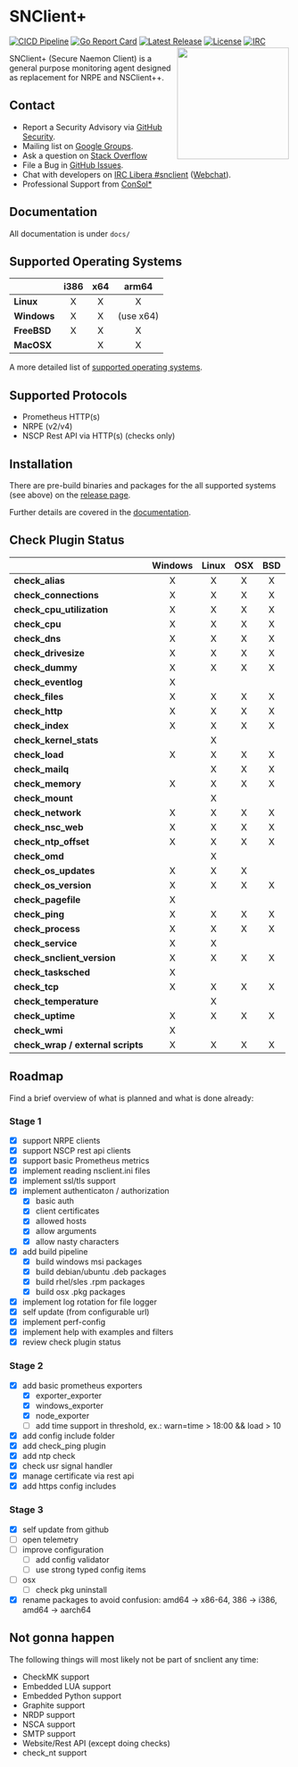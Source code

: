 # SNClient+

[![CICD Pipeline](https://github.com/Consol-Monitoring/snclient/actions/workflows/builds.yml/badge.svg?branch=main)](https://github.com/Consol-Monitoring/snclient/actions/workflows/builds.yml)
[![Go Report Card](https://goreportcard.com/badge/github.com/Consol-Monitoring/snclient)](https://goreportcard.com/report/github.com/Consol-Monitoring/snclient)
[![Latest Release](https://img.shields.io/github/v/release/Consol-Monitoring/snclient?sort=semver)](https://github.com/Consol-Monitoring/snclient/releases)
[![License](https://img.shields.io/github/license/Consol-Monitoring/snclient)](https://github.com/Consol-Monitoring/snclient/blob/main/LICENSE)
[![IRC](https://img.shields.io/badge/IRC-libera.chat%2F%23snclient-blue)](https://web.libera.chat/?nick=Guest?#snclient)
<a href="https://omd.consol.de/docs/snclient/logo/"><img src="./docs/logo/snclient.svg" style="float:right; margin: 3px; height: auto; width: 200px; float: right;"></a>

SNClient+ (Secure Naemon Client) is a general purpose monitoring agent designed as replacement for NRPE and NSClient++.

## Contact

* Report a Security Advisory via [GitHub Security](https://github.com/Consol-Monitoring/snclient/security).
* Mailing list on [Google Groups](https://groups.google.com/group/snclient).
* Ask a question on [Stack Overflow](https://stackoverflow.com/questions/tagged/snclient)
* File a Bug in [GitHub Issues](https://github.com/Consol-Monitoring/snclient/issues).
* Chat with developers on [IRC Libera #snclient](irc://irc.libera.chat/snclient) ([Webchat](https://web.libera.chat/?nick=Guest?#snclient)).
* Professional Support from [ConSol*](https://www.consol.com/product-solutions/open-source-monitoring/)

## Documentation

All documentation is under `docs/`

## Supported Operating Systems

|             | i386 | x64 | arm64     |
|-------------|:----:|:---:|:---------:|
| **Linux**   |   X  |  X  |   X       |
| **Windows** |   X  |  X  | (use x64) |
| **FreeBSD** |   X  |  X  |   X       |
| **MacOSX**  |      |  X  |   X       |

A more detailed list of [supported operating systems](https://omd.consol.de/docs/snclient/install/supported/).

## Supported Protocols

* Prometheus HTTP(s)
* NRPE (v2/v4)
* NSCP Rest API via HTTP(s) (checks only)

## Installation

There are pre-build binaries and packages for the all supported systems (see above) on the
[release page](https://github.com/Consol-Monitoring/snclient/releases).

Further details are covered in the [documentation](https://omd.consol.de/docs/snclient/install/).

## Check Plugin Status

|                                   | Windows |  Linux  |   OSX   |   BSD   |
|-----------------------------------|:-------:|:-------:|:-------:|:-------:|
| **check_alias**                   |    X    |    X    |    X    |    X    |
| **check_connections**             |    X    |    X    |    X    |    X    |
| **check_cpu_utilization**         |    X    |    X    |    X    |    X    |
| **check_cpu**                     |    X    |    X    |    X    |    X    |
| **check_dns**                     |    X    |    X    |    X    |    X    |
| **check_drivesize**               |    X    |    X    |    X    |    X    |
| **check_dummy**                   |    X    |    X    |    X    |    X    |
| **check_eventlog**                |    X    |         |         |         |
| **check_files**                   |    X    |    X    |    X    |    X    |
| **check_http**                    |    X    |    X    |    X    |    X    |
| **check_index**                   |    X    |    X    |    X    |    X    |
| **check_kernel_stats**            |         |    X    |         |         |
| **check_load**                    |    X    |    X    |    X    |    X    |
| **check_mailq**                   |         |    X    |    X    |    X    |
| **check_memory**                  |    X    |    X    |    X    |    X    |
| **check_mount**                   |         |    X    |         |         |
| **check_network**                 |    X    |    X    |    X    |    X    |
| **check_nsc_web**                 |    X    |    X    |    X    |    X    |
| **check_ntp_offset**              |    X    |    X    |    X    |    X    |
| **check_omd**                     |         |    X    |         |         |
| **check_os_updates**              |    X    |    X    |    X    |         |
| **check_os_version**              |    X    |    X    |    X    |    X    |
| **check_pagefile**                |    X    |         |         |         |
| **check_ping**                    |    X    |    X    |    X    |    X    |
| **check_process**                 |    X    |    X    |    X    |    X    |
| **check_service**                 |    X    |    X    |         |         |
| **check_snclient_version**        |    X    |    X    |    X    |    X    |
| **check_tasksched**               |    X    |         |         |         |
| **check_tcp**                     |    X    |    X    |    X    |    X    |
| **check_temperature**             |         |    X    |         |         |
| **check_uptime**                  |    X    |    X    |    X    |    X    |
| **check_wmi**                     |    X    |         |         |         |
| **check_wrap / external scripts** |    X    |    X    |    X    |    X    |

## Roadmap

Find a brief overview of what is planned and what is done already:

### Stage 1

* [X] support NRPE clients
* [X] support NSCP rest api clients
* [X] support basic Prometheus metrics
* [X] implement reading nsclient.ini files
* [X] implement ssl/tls support
* [X] implement authenticaton / authorization
  * [X] basic auth
  * [X] client certificates
  * [X] allowed hosts
  * [X] allow arguments
  * [X] allow nasty characters
* [X] add build pipeline
  * [X] build windows msi packages
  * [X] build debian/ubuntu .deb packages
  * [X] build rhel/sles .rpm packages
  * [X] build osx .pkg packages
* [X] implement log rotation for file logger
* [X] self update (from configurable url)
* [X] implement perf-config
* [X] implement help with examples and filters
* [X] review check plugin status

### Stage 2

* [X] add basic prometheus exporters
  * [X] exporter_exporter
  * [X] windows_exporter
  * [X] node_exporter
  * [ ] add time support in threshold, ex.: warn=time > 18:00 && load > 10
* [X] add config include folder
* [X] add check_ping plugin
* [X] add ntp check
* [X] check usr signal handler
* [X] manage certificate via rest api
* [X] add https config includes

### Stage 3

* [X] self update from github
* [ ] open telemetry
* [ ] improve configuration
  * [ ] add config validator
  * [ ] use strong typed config items
* [ ] osx
  * [ ] check pkg uninstall
* [X] rename packages to avoid confusion: amd64 -> x86-64, 386 -> i386, amd64 -> aarch64

## Not gonna happen

The following things will most likely not be part of snclient any time:

* CheckMK support
* Embedded LUA support
* Embedded Python support
* Graphite support
* NRDP support
* NSCA support
* SMTP support
* Website/Rest API (except doing checks)
* check_nt support
